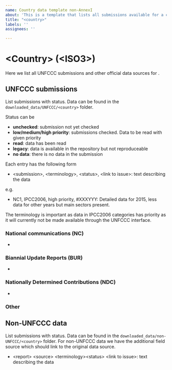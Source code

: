 ```yaml
---
name: Country data template non-AnnexI
about: 'This is a template that lists all submissions available for a country '
title: "<country>"
labels: ''
assignees: ''

---
```


# \<Country\> (\<ISO3\>)
Here we list all UNFCCC submissions and other official data sources for <Country>.

## UNFCCC submissions
List submissions with status. Data can be found in the `downloaded_data/UNFCCC/<country>` folder.

Status can be
* **unchecked**: submission not yet checked
* **low/medium/high priority**: submissions checked. Data to be read with given priority
* **read**:  data has been read
* **legacy**: data is available in the repository but not reproduceable
* **no data**: there is no data in the submission

Each entry has the following form

* \<submission\>, \<terminology\>, \<status\>, \<link to issue\>:
text describing the data

e.g.
* NC1, IPCC2006, high priority, #XXXYYY:
Detailed data for 2015, less data for other years but main sectors present.

The terminology is important as data in IPCC2006 categories has priority as it will currently not be made available through the UNFCCC interface.

### National communications (NC)
* 

### Biannial Update Reports (BUR)
*
 
### Nationally Determined Contributions (NDC)
*

### Other

## Non-UNFCCC data
List submissions with status. Data can be found in the `downloaded_data/non-UNFCCC/<country>` folder.
For non-UNFCCC data we have the additional field source which should link to the original data source.

* \<report\> \<source\> \<terminology\>\<status\> \<link to issue\>:
text describing the data
